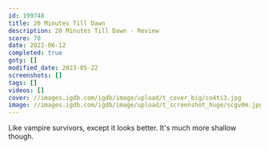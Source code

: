 ```yaml
---
id: 199748
title: 20 Minutes Till Dawn
description: 20 Minutes Till Dawn - Review
score: 70
date: 2022-06-12
completed: true
goty: []
modified_date: 2023-05-22
screenshots: []
tags: []
videos: []
cover: //images.igdb.com/igdb/image/upload/t_cover_big/co4ti3.jpg
image: //images.igdb.com/igdb/image/upload/t_screenshot_huge/scgv0m.jpg
---
```

Like vampire survivors, except it looks better. It's much more shallow though.
